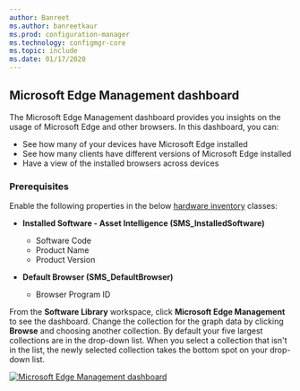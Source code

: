 ```yaml
---
author: Banreet
ms.author: banreetkaur
ms.prod: configuration-manager
ms.technology: configmgr-core
ms.topic: include
ms.date: 01/17/2020
---
```



## <a name="bkmk_edge-dash"></a> Microsoft Edge Management dashboard

<!--3871913-->
The Microsoft Edge Management dashboard provides you insights on the usage of Microsoft Edge and other browsers. In this dashboard, you can:

- See how many of your devices have Microsoft Edge installed
- See how many clients have different versions of Microsoft Edge installed
- Have a view of the installed browsers across devices

### Prerequisites

Enable the following properties in the below [hardware inventory](../../../../clients/manage/inventory/extend-hardware-inventory.md) classes:

- **Installed Software - Asset Intelligence (SMS_InstalledSoftware)**
   - Software Code
   - Product Name
   - Product Version

- **Default Browser (SMS_DefaultBrowser)**
   - Browser Program ID

From the **Software Library** workspace, click **Microsoft Edge Management** to see the dashboard. Change the collection for the graph data by clicking **Browse** and choosing another collection. By default your five largest collections are in the drop-down list. When you select a collection that isn't in the list, the newly selected collection takes the bottom spot on your drop-down list.

[![Microsoft Edge Management dashboard](../../media/3871913-microsoft-edge-dashboard.png)](../../media/3871913-microsoft-edge-dashboard.png#lightbox)


